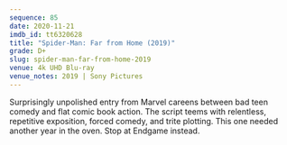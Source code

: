 ```yaml
---
sequence: 85
date: 2020-11-21
imdb_id: tt6320628
title: "Spider-Man: Far from Home (2019)"
grade: D+
slug: spider-man-far-from-home-2019
venue: 4k UHD Blu-ray
venue_notes: 2019 | Sony Pictures
---
```


Surprisingly unpolished entry from Marvel careens between bad teen comedy and flat comic book action. The script teems with relentless, repetitive exposition, forced comedy, and trite plotting. This one needed another year in the oven. Stop at <span data-imdb-id="tt4154796">Endgame</span> instead.
